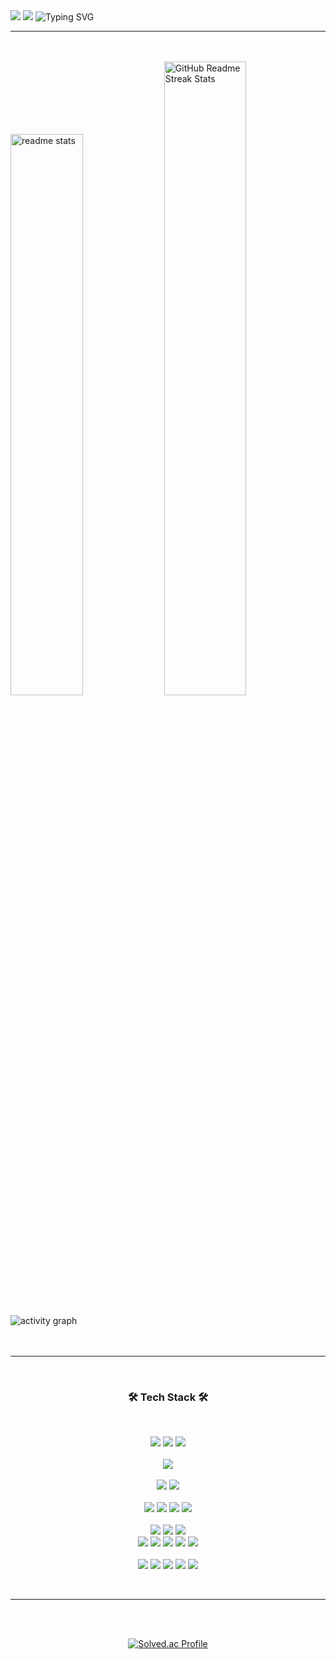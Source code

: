 <img src="https://capsule-render.vercel.app/api?type=waving&color=7FB3D5&text=&animation=twinkling&height=80">

<!-- ⭐ 대표인사: Welcome to Seojin's GitHub!👻 -->
<picture>
    <!-- 방문자가 설정한 테마가 다크모드일 경우 -->
    <source media="(prefers-color-scheme: dark)" srcset="https://readme-typing-svg.demolab.com?font=Alkatra&size=35&color=61DAFB&duration=2000&pause=100&vCenter=true&repeat=false&width=600&height=60&lines=Welcome+to+Seojin's+GitHub!%F0%9F%91%BB" />
    <!-- 방문자가 설정한 테마가 라이트모드일 경우 표시 -->
    <source media="(prefers-color-scheme: light)" srcset="https://readme-typing-svg.demolab.com?font=Alkatra&size=35&color=316D7E&duration=2000&pause=100&vCenter=true&repeat=false&width=600&height=60&lines=Welcome+to+Seojin's+GitHub!%F0%9F%91%BB" />
    <!-- 조건 해당 없을 경우 대체 이미지 -->
    <img src="https://readme-typing-svg.demolab.com?font=Alkatra&size=35&duration=2000&pause=100&color=61DAFB&vCenter=true&repeat=false&width=600&height=60&lines=Welcome+to+Seojin's+GitHub!%F0%9F%91%BB">
</picture>

<!-- ⭐ 자기소개: Backend | SangMyung+Univ. | Bachelor Student -->
<picture>
    <!-- 방문자가 설정한 테마가 다크모드일 경우 -->
    <source media="(prefers-color-scheme: dark)" srcset="https://readme-typing-svg.herokuapp.com?font=Georgia&size=15&color=ffffff&duration=2000&pause=1&vCenter=true&repeat=false&width=500&height=80&lines=Backend+%7C+SangMyung+Univ.+%7C+Bachelor+Student" />
    <!-- 방문자가 설정한 테마가 라이트모드일 경우 -->
    <source media="(prefers-color-scheme: light)" srcset="https://readme-typing-svg.herokuapp.com?font=Georgia&color=49A4BC&size=18&duration=2000&pause=1&vCenter=true&repeat=false&width=500&height=80&lines=Backend+%7C+SangMyung+Univ.+%7C+Bachelor+Student" />
    <!-- 조건 해당 없을 경우 대체 이미지 -->
    <img src="https://readme-typing-svg.herokuapp.com?font=Georgia&color=49A4BC&size=18&duration=2000&pause=1&vCenter=true&repeat=false&width=500&height=80&lines=Backend+%7C+SangMyung+Univ.+%7C+Bachelor+Student" alt="Typing SVG" />
</picture>

<br>

---

<br>
<br>

<!-- ⭐ 깃허브 스탯: 전체 커밋, 전체 PR, 전체 이슈 ETC. -->
<picture>
    <!-- 방문자가 설정한 테마가 다크모드일 경우 -->
    <source media="(prefers-color-scheme: dark)" srcset="https://github-readme-stats.vercel.app/api?username=SeoJin-L-ee&show_icons=true&theme=react" />
    <!-- 방문자가 설정한 테마가 라이트모드일 경우 -->
    <source media="(prefers-color-scheme: light)" srcset="https://github-readme-stats.vercel.app/api?username=SeoJin-L-ee&show_icons=true&text_color=3D899E&bg_color=E5F0F7&border_color=565A5C&theme=react" />
    <!-- 조건 해당 없을 경우 대체 이미지 -->
    <img src="https://github-readme-stats.vercel.app/api?username=SeoJin-L-ee&show_icons=true&theme=react" width=48% alt="readme stats" />
</picture>

<!-- ⭐ 깃허브 연속 스탯 (Current Streak 기준: 주 단위) -->
<picture>
    <!-- 방문자가 설정한 테마가 다크모드일 경우 -->
    <source media="(prefers-color-scheme: dark)" srcset="https://streak-stats.demolab.com/?user=SeoJin-L-ee&theme=react&fire=9FE7FC&mode=weekly" />
    <!-- 방문자가 설정한 테마가 라이트모드일 경우 -->
    <source media="(prefers-color-scheme: light)" srcset="https://streak-stats.demolab.com/?user=SeoJin-L-ee&theme=react&background=E5F0F7&border=565A5C&stroke=565A5C&fire=9FE7FC&currStreakNum=3D899E&sideNums=3D899E&currStreakLabel=3D899E&sideLabels=3D899E&dates=282828&mode=weekly" />
    <!-- 조건 해당 없을 경우 대체 이미지 -->
    <img src="https://streak-stats.demolab.com/?user=SeoJin-L-ee&theme=react&mode=weekly" width=51% alt="GitHub Readme Streak Stats" />
</picture>

<br>
<br>

<!-- ⭐ 1주 간의 기여도 그래프 -->
<picture>
    <!-- 방문자가 설정한 테마가 다크모드일 경우 -->
    <source media="(prefers-color-scheme: dark)" srcset="https://github-readme-activity-graph.vercel.app/graph?username=SeoJin-L-ee&theme=react&radius=8" />
    <!-- 방문자가 설정한 테마가 라이트모드일 경우 -->
    <source media="(prefers-color-scheme: light)" srcset="https://github-readme-activity-graph.vercel.app/graph?username=SeoJin-L-ee&bg_color=E5F0F7&color=316D7E&title_color=316D7E&point=3D899E&border_color=000000&theme=react&radius=8&grid=316D7E" />
    <!-- 조건 해당 없을 경우 대체 이미지 -->
    <img src="https://github-readme-activity-graph.vercel.app/graph?username=SeoJin-L-ee&theme=react&radius=8" alt="activity graph" />
</picture>

<br>
<br>
<br>

---

<br>

<!-- ⭐ 기술 스택 (언어부터 툴까지) -->
<h3 align="center"> 🛠️ Tech Stack 🛠️</h3>
<br>
<p align="center">
    <img src="https://img.shields.io/badge/Java-007396?style=flat&logo=Java&logoColor=white"> 
    <img src="https://img.shields.io/badge/Python-3776AB?style=flat&logo=Python&logoColor=white">
    <img src="https://img.shields.io/badge/C-A8B9CC?style=flat&logo=C&logoColor=white"> 
    <br> <br>
    <img src="https://img.shields.io/badge/SpringBoot-6DB33F?style=flat&logo=SpringBoot&logoColor=white"> 
    <br> <br>
    <img src="https://img.shields.io/badge/MySQL-4479A1?style=flat&logo=MySQL&logoColor=white"> 
    <img src="https://img.shields.io/badge/PostgreSQL-4169E1?style=flat&logo=postgresql&logoColor=white">
    <br> <br>
    <img src="https://img.shields.io/badge/Nginx-009639?style=flat&logo=Nginx&logoColor=white">
    <img src="https://img.shields.io/badge/Docker-2496ED?style=flat&logo=Docker&logoColor=white">
    <img src="https://img.shields.io/badge/Docker Compose-384d54?style=flat&logo=DockerCompose&logoColor=white">
    <img src="https://img.shields.io/badge/Github Actions-2088FF?style=flat&logo=GithubActions&logoColor=white">
    <br> <br>
    <img src="https://img.shields.io/badge/AWS-232F3E?style=flat&logo=AWS&logoColor=white"> 
    <img src="https://img.shields.io/badge/Amazon IAM-E53E3E?style=flat&logo=AmazonIAM&logoColor=white">
    <img src="https://img.shields.io/badge/Amazon Route53-8C4FFF?style=flat&logo=AmazonRoute53&logoColor=white">
    <br>
    <img src="https://img.shields.io/badge/Amazon EC2-FF9900?style=flat&logo=AmazonEC2&logoColor=white">
    <img src="https://img.shields.io/badge/Amazon ECS-FF9900?style=flat&logo=AmazonECS&logoColor=white">
    <img src="https://img.shields.io/badge/Amazon ECR-FF9900?style=flat&logo=AmazonECR&logoColor=white">
    <img src="https://img.shields.io/badge/Amazon RDS-527FFF?style=flat&logo=AmazonRDS&logoColor=white">
    <img src="https://img.shields.io/badge/Amazon S3-569A31?style=flat&logo=AmazonS3&logoColor=white">
    <br> <br>
    <img src="https://img.shields.io/badge/Git-F05032?style=flat&logo=Git&logoColor=white">
    <img src="https://img.shields.io/badge/GitHub-333664?style=flat&logo=GitHub&logoColor=white">
    <img src="https://img.shields.io/badge/Notion-000000?style=flat&logo=Notion&logoColor=white">
    <img src="https://img.shields.io/badge/Swagger-85EA2D?style=flat&logo=Swagger&logoColor=white">
    <img src="https://img.shields.io/badge/Figma-F24E1E?style=flat&logo=Figma&logoColor=white">
</p>

<br>

---

<br>
<br>

<!-- ⭐ 백준 티어표 (solved.ac) -->
<p align="center">
    <a href="https://solved.ac/gwakamoli/" target="_blank">
        <img src="http://mazassumnida.wtf/api/v2/generate_badge?boj=gwakamoli" alt="Solved.ac Profile" />
    </a>
</p>

<br>
